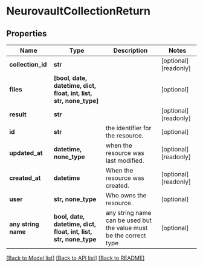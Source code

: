 # NeurovaultCollectionReturn


## Properties
Name | Type | Description | Notes
------------ | ------------- | ------------- | -------------
**collection_id** | **str** |  | [optional] [readonly] 
**files** | **[bool, date, datetime, dict, float, int, list, str, none_type]** |  | [optional] 
**result** | **str** |  | [optional] [readonly] 
**id** | **str** | the identifier for the resource. | [optional] 
**updated_at** | **datetime, none_type** | when the resource was last modified. | [optional] [readonly] 
**created_at** | **datetime** | When the resource was created. | [optional] [readonly] 
**user** | **str, none_type** | Who owns the resource. | [optional] 
**any string name** | **bool, date, datetime, dict, float, int, list, str, none_type** | any string name can be used but the value must be the correct type | [optional]

[[Back to Model list]](../README.md#documentation-for-models) [[Back to API list]](../README.md#documentation-for-api-endpoints) [[Back to README]](../README.md)


